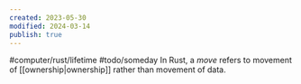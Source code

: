 ```yaml
---
created: 2023-05-30
modified: 2024-03-14
publish: true
---
```


#computer/rust/lifetime #todo/someday 
In Rust, a *move* refers to movement of [[ownership|ownership]] rather than movement of data.